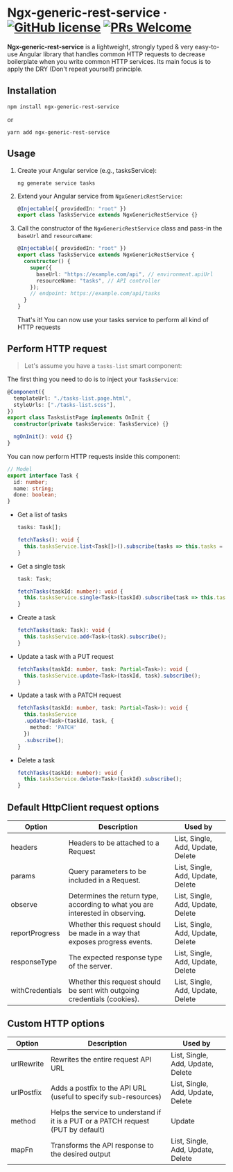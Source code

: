 # Ngx-generic-rest-service &middot; [![GitHub license](https://img.shields.io/badge/license-MIT-blue.svg)](https://github.com/juanmesa2097/ngx-generic-rest-service/blob/main/LICENSE) [![PRs Welcome](https://img.shields.io/badge/PRs-welcome-brightgreen.svg)](https://github.com/juanmesa2097/ngx-generic-rest-service/blob/main/CONTRIBUTING)

**Ngx-generic-rest-service** is a lightweight, strongly typed & very easy-to-use Angular library that handles common HTTP requests to decrease boilerplate when you write common HTTP services. Its main focus is to apply the DRY (Don't repeat yourself) principle.

## Installation

```consola
npm install ngx-generic-rest-service
```

or

```consola
yarn add ngx-generic-rest-service
```

## Usage

1. Create your Angular service (e.g., tasksService):

   ```consola
   ng generate service tasks
   ```

2. Extend your Angular service from `NgxGenericRestService`:
   ```ts
   @Injectable({ providedIn: "root" })
   export class TasksService extends NgxGenericRestService {}
   ```
3. Call the constructor of the `NgxGenericRestService` class and pass-in the `baseUrl` and `resourceName`:
   ```ts
   @Injectable({ providedIn: "root" })
   export class TasksService extends NgxGenericRestService {
     constructor() {
       super({
         baseUrl: "https://example.com/api", // environment.apiUrl
         resourceName: "tasks", // API controller
       });
       // endpoint: https://example.com/api/tasks
     }
   }
   ```
   That's it! You can now use your tasks service to perform all kind of HTTP requests

## Perform HTTP request

> Let's assume you have a `tasks-list` smart component:

The first thing you need to do is to inject your `TasksService`:

```ts
@Component({
  templateUrl: "./tasks-list.page.html",
  styleUrls: ["./tasks-list.scss"],
})
export class TasksListPage implements OnInit {
  constructor(private tasksService: TasksService) {}

  ngOnInit(): void {}
}
```

You can now perform HTTP requests inside this component:

```ts
// Model
export interface Task {
  id: number;
  name: string;
  done: boolean;
}
```

- Get a list of tasks

  ```ts
  tasks: Task[];

  fetchTasks(): void {
    this.tasksService.list<Task[]>().subscribe(tasks => this.tasks = tasks);
  }
  ```

- Get a single task

  ```ts
  task: Task;

  fetchTasks(taskId: number): void {
    this.tasksService.single<Task>(taskId).subscribe(task => this.task = task);
  }
  ```

- Create a task
  ```ts
  fetchTasks(task: Task): void {
    this.tasksService.add<Task>(task).subscribe();
  }
  ```
- Update a task with a PUT request
  ```ts
  fetchTasks(taskId: number, task: Partial<Task>): void {
    this.tasksService.update<Task>(taskId, task).subscribe();
  }
  ```
- Update a task with a PATCH request
  ```ts
  fetchTasks(taskId: number, task: Partial<Task>): void {
    this.tasksService
  	.update<Task>(taskId, task, {
  	  method: 'PATCH'
  	})
  	.subscribe();
  }
  ```
- Delete a task
  ```ts
  fetchTasks(taskId: number): void {
    this.tasksService.delete<Task>(taskId).subscribe();
  }
  ```

## Default HttpClient request options

| Option          | Description                                                                    | Used by                           |
| --------------- | ------------------------------------------------------------------------------ | --------------------------------- |
| headers         | Headers to be attached to a Request                                            | List, Single, Add, Update, Delete |
| params          | Query parameters to be included in a Request.                                  | List, Single, Add, Update, Delete |
| observe         | Determines the return type, according to what you are interested in observing. | List, Single, Add, Update, Delete |
| reportProgress  | Whether this request should be made in a way that exposes progress events.     | List, Single, Add, Update, Delete |
| responseType    | The expected response type of the server.                                      | List, Single, Add, Update, Delete |
| withCredentials | Whether this request should be sent with outgoing credentials (cookies).       | List, Single, Add, Update, Delete |

## Custom HTTP options

| Option     | Description                                                                        | Used by                           |
| ---------- | ---------------------------------------------------------------------------------- | --------------------------------- |
| urlRewrite | Rewrites the entire request API URL                                                | List, Single, Add, Update, Delete |
| urlPostfix | Adds a postfix to the API URL (useful to specify sub-resources)                    | List, Single, Add, Update, Delete |
| method     | Helps the service to understand if it is a PUT or a PATCH request (PUT by default) | Update                            |
| mapFn      | Transforms the API response to the desired output                                  | List, Single, Add, Update, Delete |
